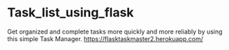 # Task_list_using_flask
Get organized and complete tasks more quickly and more reliably by using this simple Task Manager.
https://flasktaskmaster2.herokuapp.com/
